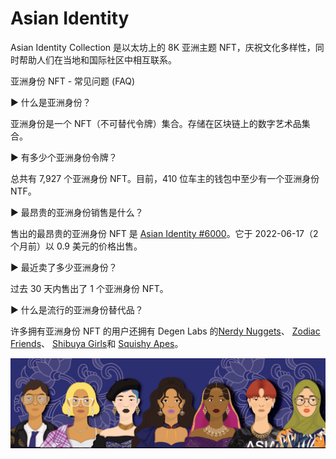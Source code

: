 # Asian Identity

Asian Identity Collection 是以太坊上的 8K 亚洲主题 NFT，庆祝文化多样性，同时帮助人们在当地和国际社区中相互联系。

亚洲身份 NFT - 常见问题 (FAQ)

▶ 什么是亚洲身份？

亚洲身份是一个 NFT（不可替代令牌）集合。存储在区块链上的数字艺术品集合。

▶ 有多少个亚洲身份令牌？

总共有 7,927 个亚洲身份 NFT。目前，410 位车主的钱包中至少有一个亚洲身份 NTF。

▶ 最昂贵的亚洲身份销售是什么？

售出的最昂贵的亚洲身份 NFT 是 [Asian Identity #6000](https://www.nft-stats.com/asset/0x36abf635ee17623cc00b06ecd1bf0a02fae359f1/6000)。它于 2022-06-17（2 个月前）以 0.9 美元的价格出售。

▶ 最近卖了多少亚洲身份？

过去 30 天内售出了 1 个亚洲身份 NFT。

▶ 什么是流行的亚洲身份替代品？

许多拥有亚洲身份 NFT 的用户还拥有 Degen Labs 的[Nerdy Nuggets](https://www.nft-stats.com/collection/nerdy-nuggets)、 [Zodiac Friends](https://www.nft-stats.com/collection/zodiacfriends)、 [Shibuya Girls](https://www.nft-stats.com/collection/shibuyagirls)和 [Squishy Apes](https://www.nft-stats.com/collection/squishy-apes-nft)。

![unnamed](unnamed.png)
